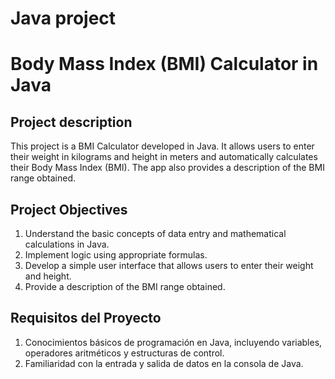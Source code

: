 # Java project

# Body Mass Index (BMI) Calculator in Java

## Project description

This project is a BMI Calculator developed in Java. It allows users to enter their weight in kilograms and height in meters and automatically calculates their Body Mass Index (BMI). The app also provides a description of the BMI range obtained.

## Project Objectives

1. Understand the basic concepts of data entry and mathematical calculations in Java.
2. Implement logic using appropriate formulas.
3. Develop a simple user interface that allows users to enter their weight and height.
4. Provide a description of the BMI range obtained.

## Requisitos del Proyecto

1. Conocimientos básicos de programación en Java, incluyendo variables, operadores aritméticos y estructuras de control.
2. Familiaridad con la entrada y salida de datos en la consola de Java.

